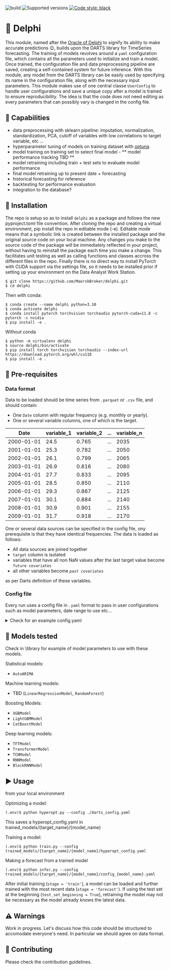 ![build](https://github.com/rda-mb/delphi/actions/workflows/build.yml/badge.svg)
![Supported versions](https://img.shields.io/badge/python-3.10-blue.svg)
[![Code style: black](https://img.shields.io/badge/code%20style-black-000000.svg)](https://github.com/psf/black)

# 🔮 Delphi
This module, named after the [Oracle of Delphi](https://en.wikipedia.org/wiki/Pythia) to signify its ability to make accurate predictions 😉, builds upon the DARTS library for TimeSeries forecasting. The training of models revolves around a `yaml` configuration file, which contains all the parameters used to initialize and train a model. Once trained, the configuration file and data preprocessing pipeline are saved, creating a self-contained system for future inference. With this module, any model from the DARTS library can be easily used by specifying its name in the configuration file, along with the necessary input parameters. This module makes use of one central classe `UserConfig` to handle user configurations and save a unique copy after a model is trained to ensure reproducibility. The idea is that the code does not need editing as every parameters that can possibly vary is changed in the config file.

## 🚀 Capabilities
- data preprocessing with sklearn pipeline: imputation, normalization, standardization, PCA, cutoff of variables with low correlations to target variable, etc ...
- hyperparameter tuning of models on training dataset with [optuna](https://github.com/optuna/optuna)
- model training on training set to select final model - ** model performance tracking TBD **
- model retraining including train + test sets to evaluate model performance
- final model retraining up to present date + forecasting
- historical forecasting for reference
- backtesting for performance evaluation
- integration to the database?

## 🧱 Installation
The repo is setup so as to install `delphi` as a package and follows the new pyproject.toml file convention. After cloning the repo and creating a virtual environment, pip install the repo in editable mode (-e). Editable mode means that a symbolic link is created between the installed package and the original source code on your local machine. Any changes you make to the source code of the package will be immediately reflected in your project, without having to reinstall the package each time you make a change. This facilitates unit testing as well as calling functions and classes accross the different files in the repo. Finally there is no direct way to install PyTorch with CUDA support via the settings file, so it needs to be installed prior if setting up your environment on the Data Analyst Work Station.

```console
$ git clone https://github.com/MaerskBroker/delphi.git
$ cd delphi
```

Then with conda:
```console
$ conda create --name delphi python=3.10
$ conda activate delphi
$ conda install pytorch torchvision torchaudio pytorch-cuda=11.8 -c pytorch -c nvidia
$ pip install -e .
```

Without conda
```console
$ python -m virtualenv delphi
$ source delphi/bin/activate
$ pip install torch torchvision torchaudio --index-url https://download.pytorch.org/whl/cu118
$ pip install -e .
```

## 📜 Pre-requisites
### Data format
Data to be loaded should be time series from `.parquet` or `.csv` file, and should contain:
- One `Date` column with regular frequency (e.g. monthly or yearly).
- One or several variable columns, one of which is the target.

| Date       | variable_1 | variable_2 | ... | variable_n |
| ---------- | ---------- | ---------- | --- | ---------- |
| 2000-01-01 | 24.5       | 0.765      | ... | 2035       |
| 2001-01-01 | 25.3       | 0.782      | ... | 2050       |
| 2002-01-01 | 26.1       | 0.799      | ... | 2065       |
| 2003-01-01 | 26.9       | 0.816      | ... | 2080       |
| 2004-01-01 | 27.7       | 0.833      | ... | 2095       |
| 2005-01-01 | 28.5       | 0.850      | ... | 2110       |
| 2006-01-01 | 29.3       | 0.867      | ... | 2125       |
| 2007-01-01 | 30.1       | 0.884      | ... | 2140       |
| 2008-01-01 | 30.9       | 0.901      | ... | 2155       |
| 2009-01-01 | 31.7       | 0.918      | ... | 2170       |

One or several data sources can be specified in the config file, ony prerequisite is that they have identical frequencies. The data is loaded as follows:
* All data sources are joined together
* `target` column is isolated
* variables that have all non NaN values after the last target value become `future covariates`
* all other variables become `past covariates`

as per Darts definition of these variables.

### Config file
Every run uses a config file in `.yaml` format to pass in user configurations such as model parameters, date range to use etc...
<details>

<summary>Check for an example config.yaml</summary>

```yaml
# main config to train models
project_name: ts_forecast                                 
version_name: v0                     # Make run unique by changing this counter
project_dir: \path\to\folder

# model specific settings
data_sources:
- .\ext_data.parquet
- .\imf.csv
# all defined values here should be contained in target variable name
# useful for organizing category, sub-category, etc...
# can also use the full target name as is
target:
- Price

# model parameters
model: TFTModel
model_params:
  input_chunk_length: 8
  output_chunk_length: 3
  hidden_size: 32
  lstm_layers: 1
  num_attention_heads: 4
  full_attention: true
  feed_forward: GatedResidualNetwork
  dropout: 0.1
  hidden_continuous_size: 32
  add_relative_index: true  # not a model param but somehow input into the model instantiation
  # By default, the TFT model is probabilistic and uses a likelihood instead (QuantileRegression). 
  loss_fn:
  quantiles: [0.01, 0.025, 0.05, 0.1, 0.2, 0.5, 0.8, 0.9, 0.95, 0.975, 0.99]
  likelihood: QuantileRegression

# trainer params for deep learning models (TFT, ...)
trainer_params:
  n_epochs: 500
  batch_size: 32
  learning_rate: 0.001
  optimizer: Adam
  lr_scheduler: ReduceLROnPlateau
  # callbacks
  early_stopping:
    monitor: val_loss
    patience: 15
    min_delta: 0.01
    mode: min
    verbose: true

# data preprocessing parameters
stage: train
data_date_start: 2000-01-01  # use 'min' or a date
data_date_stop: today   # use 'max' or 'today' or a date
forecast_horizon: 60
trim_initial_zeros: true
trim_low_corr_variables_upfront: 0
split: .85        # train/test %
test_set_at_beginning: true
covariates_preprocess:
  MinMaxScaler:
  PCA:
    n_components: 0.95
target_preprocess:
  MaxAbsScaler:
pca_corr_cutoff: 0

# prediction parameters
reload_best_model_for_inference: false
num_samples: 100
n_jobs: 32
```

</details>

## 🧠 Models tested
Check in \library for example of model parameters to use with these models.

Statistical models:
* `AutoARIMA`

Machine learning models:
* TBD (`LinearRegressionModel`, `RandomForest`)

Boosting Models:
* `XGBModel`
* `LightGBMModel`
* `CatBoostModel`

Deep learning models:
* `TFTModel`
* `TransformerModel`
* `TCNModel`
* `RNNModel`
* `BlockRNNModel`

## ▶️ Usage
from your local environment

Optimizing a model:
```console
(.env)$ python hyperopt.py --config ./darts_config.yaml
```
This saves a hyperopt_config.yaml in trained_models/{target_name}/{model_name}

Training a model:
```console
(.env)$ python train.py --config trained_models/{target_name}/{model_name}/hyperopt_config.yaml
```

Making a forecast from a trained model
```console
(.env)$ python infer.py --config trained_models/{target_name}/{model_name}/config_{model_name}.yaml
```

After initial training (`stage = 'train'`), a model can be loaded and further trained with the most recent data (`stage = 'forecast'`). If using the test set at the beginning (`test_set_beginning = True`), retraining the model may not be necessary as the model already knows the latest data.

## ⚠️ Warnings
Work in progress. Let's discuss how this code should be structured to accomodate everyone's need. In particular we should agree on data format.

## 💁 Contributing
Please check the contribution guidelines.

